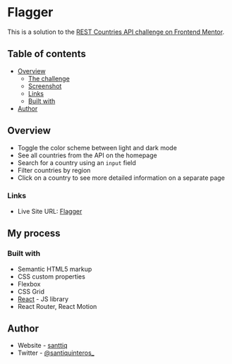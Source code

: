 # Flagger

This is a solution to the [REST Countries API challenge on Frontend Mentor](https://www.frontendmentor.io/challenges/rest-countries-api-with-color-theme-switcher-5cacc469fec04111f7b848ca).

## Table of contents

- [Overview](#overview)
  - [The challenge](#the-challenge)
  - [Screenshot](#screenshot)
  - [Links](#links)
  - [Built with](#built-with)
- [Author](#author)

## Overview

- Toggle the color scheme between light and dark mode
- See all countries from the API on the homepage
- Search for a country using an `input` field
- Filter countries by region
- Click on a country to see more detailed information on a separate page

### Links

- Live Site URL: [Flagger](https://flagger-ten.vercel.app/)

## My process

### Built with

- Semantic HTML5 markup
- CSS custom properties
- Flexbox
- CSS Grid
- [React](https://reactjs.org/) - JS library
- React Router, React Motion

## Author

- Website - [santtiq](https://github.com/santtiq/)
- Twitter - [@santiquinteros\_](https://twitter.com/santiquinteros_)
